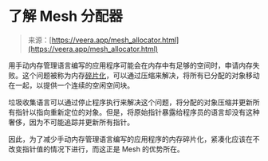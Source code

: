 <!--yml

category: 未分类

日期：2024-05-27 15:15:28

-->

# 了解 Mesh 分配器

> 来源：[https://veera.app/mesh_allocator.html](https://veera.app/mesh_allocator.html)

用手动内存管理语言编写的应用程序可能会在内存中有足够的空间时，申请内存失败。这个问题被称为内存[碎片化](https://en.wikipedia.org/wiki/Fragmentation_(computing))，可以通过压缩来解决，将所有已分配的对象移动在一起，以提供一个连续的空闲空间块。

垃圾收集语言可以通过停止程序执行来解决这个问题，将分配的对象压缩并更新所有指针以指向重新定位的对象。但是，将原始指针暴露给程序员的语言却没有这种奢侈，因为不可能追踪并更新所有指针。

因此，为了减少手动内存管理语言编写的应用程序的内存碎片化，紧凑化应该在不改变指针值的情况下进行，而这正是 Mesh 的优势所在。
